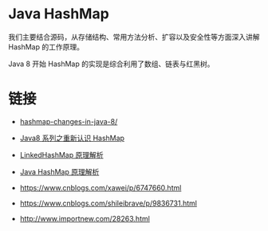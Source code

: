 # Java HashMap

我们主要结合源码，从存储结构、常用方法分析、扩容以及安全性等方面深入讲解 HashMap 的工作原理。

Java 8 开始 HashMap 的实现是综合利用了数组、链表与红黑树。

# 链接

- [hashmap-changes-in-java-8/](https://examples.javacodegeeks.com/core-java/util/hashmap/hashmap-changes-in-java-8/)

- [Java8 系列之重新认识 HashMap](http://www.importnew.com/20386.html)

- [LinkedHashMap 原理解析](http://uule.iteye.com/blog/1522291)

- [Java HashMap 原理解析](https://github.com/HelloListen/Secret/blob/master/content/post/2016/05/java-hashmap-hashcode-hash.md)

- https://www.cnblogs.com/xawei/p/6747660.html

- https://www.cnblogs.com/shileibrave/p/9836731.html

- http://www.importnew.com/28263.html
